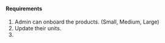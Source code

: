 
#### Requirements

1. Admin can onboard the products. (Small, Medium, Large)
2. Update their units.
3. 